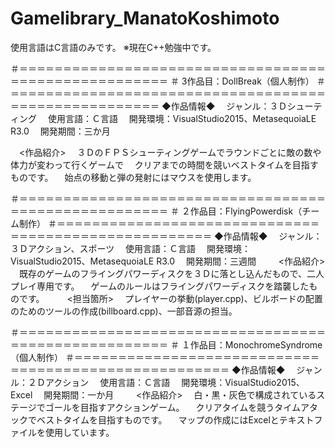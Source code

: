 # Gamelibrary_ManatoKoshimoto
使用言語はC言語のみです。
※現在C++勉強中です。

＃＝＝＝＝＝＝＝＝＝＝＝＝＝＝＝＝＝＝＝＝＝＝＝＝＝＝＝＝＝＝＝＝＝＝＝＝＝＝＝＝＝＝＝＝＝＝＝＝＝＝＝＝＝
＃	3作品目：DollBreak（個人制作）
＃＝＝＝＝＝＝＝＝＝＝＝＝＝＝＝＝＝＝＝＝＝＝＝＝＝＝＝＝＝＝＝＝＝＝＝＝＝＝＝＝＝＝＝＝＝＝＝＝＝＝＝＝＝
◆作品情報◆
　ジャンル：３Ｄシューティング
　使用言語：Ｃ言語
　開発環境：VisualStudio2015、MetasequoiaLE R3.0
　開発期間：三か月

　<作品紹介>
　３ＤのＦＰＳシューティングゲームでラウンドごとに敵の数や体力が変わって行くゲームで
　クリアまでの時間を競いベストタイムを目指すものです。
　始点の移動と弾の発射にはマウスを使用します。


＃＝＝＝＝＝＝＝＝＝＝＝＝＝＝＝＝＝＝＝＝＝＝＝＝＝＝＝＝＝＝＝＝＝＝＝＝＝＝＝＝＝＝＝＝＝＝＝＝＝＝＝＝＝
＃	２作品目：FlyingPowerdisk（チーム制作）
＃＝＝＝＝＝＝＝＝＝＝＝＝＝＝＝＝＝＝＝＝＝＝＝＝＝＝＝＝＝＝＝＝＝＝＝＝＝＝＝＝＝＝＝＝＝＝＝＝＝＝＝＝＝
◆作品情報◆
　ジャンル：３Ｄアクション、スポーツ
　使用言語：Ｃ言語
　開発環境：VisualStudio2015、MetasequoiaLE R3.0
　開発期間：三週間
　
　<作品紹介>
　既存のゲームのフライングパワーディスクを３Ｄに落とし込んだもので、二人プレイ専用です。
　ゲームのルールはフライングパワーディスクを踏襲したものです。
　
　<担当箇所>
　プレイヤーの挙動(player.cpp)、ビルボードの配置のためのツールの作成(billboard.cpp)、一部音源の担当。


＃＝＝＝＝＝＝＝＝＝＝＝＝＝＝＝＝＝＝＝＝＝＝＝＝＝＝＝＝＝＝＝＝＝＝＝＝＝＝＝＝＝＝＝＝＝＝＝＝＝＝＝＝＝
＃	１作品目：MonochromeSyndrome（個人制作）
＃＝＝＝＝＝＝＝＝＝＝＝＝＝＝＝＝＝＝＝＝＝＝＝＝＝＝＝＝＝＝＝＝＝＝＝＝＝＝＝＝＝＝＝＝＝＝＝＝＝＝＝＝＝
◆作品情報◆
　ジャンル：２Ｄアクション
　使用言語：Ｃ言語
　開発環境：VisualStudio2015、Excel
　開発期間：一か月
　
　<作品紹介>
　白・黒・灰色で構成されているステージでゴールを目指すアクションゲーム。
　クリアタイムを競うタイムアタックでベストタイムを目指すものです。
　マップの作成にはExcelとテキストファイルを使用しています。